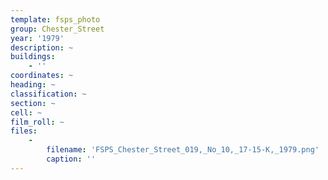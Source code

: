 ```yaml
---
template: fsps_photo
group: Chester_Street
year: '1979'
description: ~
buildings:
    - ''
coordinates: ~
heading: ~
classification: ~
section: ~
cell: ~
film_roll: ~
files:
    -
        filename: 'FSPS_Chester_Street_019,_No_10,_17-15-K,_1979.png'
        caption: ''
---
```

